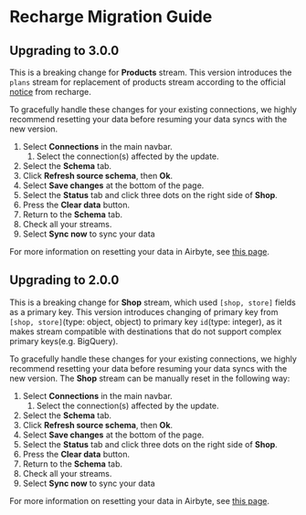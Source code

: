 # Recharge Migration Guide

## Upgrading to 3.0.0

This is a breaking change for **Products** stream.
This version introduces the `plans` stream for replacement of products stream according to the official [notice](https://docs.getrecharge.com/docs/deprecation-notice-products-v2021-01) from recharge.

To gracefully handle these changes for your existing connections, we highly recommend resetting your data before resuming your data syncs with the new version.

1. Select **Connections** in the main navbar.
   1. Select the connection(s) affected by the update.
2. Select the **Schema** tab.
3. Click **Refresh source schema**, then **Ok**.
4. Select **Save changes** at the bottom of the page.
5. Select the **Status** tab and click three dots on the right side of **Shop**.
6. Press the **Clear data** button.
7. Return to the **Schema** tab.
8. Check all your streams.
9. Select **Sync now** to sync your data

For more information on resetting your data in Airbyte, see [this page](/platform/operator-guides/clear).

## Upgrading to 2.0.0

This is a breaking change for **Shop** stream, which used `[shop, store]` fields as a primary key.
This version introduces changing of primary key from `[shop, store]`(type: object, object) to primary key `id`(type: integer), as it makes stream compatible with destinations that do not support complex primary keys(e.g. BigQuery).

To gracefully handle these changes for your existing connections, we highly recommend resetting your data before resuming your data syncs with the new version. The **Shop** stream can be manually reset in the following way:

1. Select **Connections** in the main navbar.
   1. Select the connection(s) affected by the update.
2. Select the **Schema** tab.
3. Click **Refresh source schema**, then **Ok**.
4. Select **Save changes** at the bottom of the page.
5. Select the **Status** tab and click three dots on the right side of **Shop**.
6. Press the **Clear data** button.
7. Return to the **Schema** tab.
8. Check all your streams.
9. Select **Sync now** to sync your data

For more information on resetting your data in Airbyte, see [this page](/platform/operator-guides/clear).
